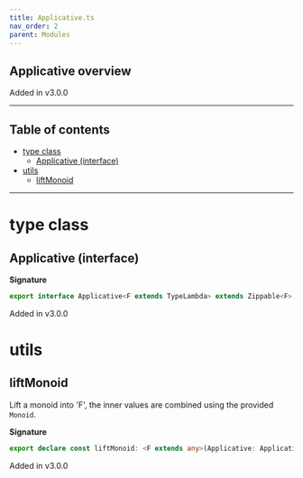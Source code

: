 ```yaml
---
title: Applicative.ts
nav_order: 2
parent: Modules
---
```


## Applicative overview

Added in v3.0.0

---

<h2 class="text-delta">Table of contents</h2>

- [type class](#type-class)
  - [Applicative (interface)](#applicative-interface)
- [utils](#utils)
  - [liftMonoid](#liftmonoid)

---

# type class

## Applicative (interface)

**Signature**

```ts
export interface Applicative<F extends TypeLambda> extends Zippable<F>, Succeed<F> {}
```

Added in v3.0.0

# utils

## liftMonoid

Lift a monoid into 'F', the inner values are combined using the provided `Monoid`.

**Signature**

```ts
export declare const liftMonoid: <F extends any>(Applicative: Applicative<F>) => <A, S, R, O, E>(Monoid: any) => any
```

Added in v3.0.0
